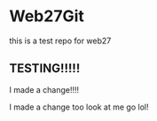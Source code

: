 # Web27Git
this is a test repo for web27


## TESTING!!!!!


I made a change!!!!

I made a change too look at me go lol!
